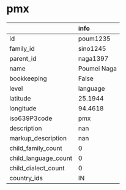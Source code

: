 # pmx
|                      | info        |
|:---------------------|:------------|
| id                   | poum1235    |
| family_id            | sino1245    |
| parent_id            | naga1397    |
| name                 | Poumei Naga |
| bookkeeping          | False       |
| level                | language    |
| latitude             | 25.1944     |
| longitude            | 94.4618     |
| iso639P3code         | pmx         |
| description          | nan         |
| markup_description   | nan         |
| child_family_count   | 0           |
| child_language_count | 0           |
| child_dialect_count  | 0           |
| country_ids          | IN          |
